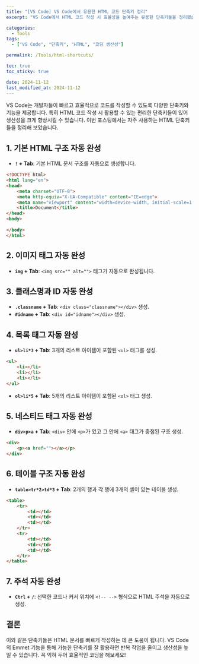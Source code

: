 ```yaml
---
title: "[VS Code] VS Code에서 유용한 HTML 코드 단축키 정리"
excerpt: "VS Code에서 HTML 코드 작성 시 효율성을 높여주는 유용한 단축키들을 정리했습니다. 빠른 코딩을 위한 다양한 단축키를 확인해 보세요."

categories:
  - Tools
tags:
  - ["VS Code", "단축키", "HTML", "코딩 생산성"]

permalink: /Tools/html-shortcuts/

toc: true
toc_sticky: true

date: 2024-11-12
last_modified_at: 2024-11-12
---
```


VS Code는 개발자들이 빠르고 효율적으로 코드를 작성할 수 있도록 다양한 단축키와 기능을 제공합니다. 특히 HTML 코드 작성 시 활용할 수 있는 편리한 단축키들이 있어 생산성을 크게 향상시킬 수 있습니다. 이번 포스팅에서는 자주 사용하는 HTML 단축키들을 정리해 보았습니다.

## 1. 기본 HTML 구조 자동 완성
- **`!` + Tab**: 기본 HTML 문서 구조를 자동으로 생성합니다.

```html
<!DOCTYPE html>
<html lang="en">
<head>
    <meta charset="UTF-8">
    <meta http-equiv="X-UA-Compatible" content="IE=edge">
    <meta name="viewport" content="width=device-width, initial-scale=1.0">
    <title>Document</title>
</head>
<body>
    
</body>
</html>
```

## 2. 이미지 태그 자동 완성
- **`img` + Tab**: `<img src="" alt="">` 태그가 자동으로 완성됩니다.

## 3. 클래스명과 ID 자동 완성
- **`.classname` + Tab**: `<div class="classname"></div>` 생성.
- **`#idname` + Tab**: `<div id="idname"></div>` 생성.

## 4. 목록 태그 자동 완성
- **`ul>li*3` + Tab**: 3개의 리스트 아이템이 포함된 `<ul>` 태그를 생성.

```html
<ul>
    <li></li>
    <li></li>
    <li></li>
</ul>
```

- **`ol>li*5` + Tab**: 5개의 리스트 아이템이 포함된 `<ol>` 태그 생성.

## 5. 네스티드 태그 자동 완성
- **`div>p>a` + Tab**: `<div>` 안에 `<p>`가 있고 그 안에 `<a>` 태그가 중첩된 구조 생성.

```html
<div>
    <p><a href=""></a></p>
</div>
```

## 6. 테이블 구조 자동 완성
- **`table>tr*2>td*3` + Tab**: 2개의 행과 각 행에 3개의 셀이 있는 테이블 생성.

```html
<table>
    <tr>
        <td></td>
        <td></td>
        <td></td>
    </tr>
    <tr>
        <td></td>
        <td></td>
        <td></td>
    </tr>
</table>
```

## 7. 주석 자동 완성
- **`Ctrl` + `/`**: 선택한 코드나 커서 위치에 `<!-- -->` 형식으로 HTML 주석을 자동으로 생성.

## 결론
이와 같은 단축키들은 HTML 문서를 빠르게 작성하는 데 큰 도움이 됩니다. VS Code의 Emmet 기능을 통해 가능한 단축키를 잘 활용하면 반복 작업을 줄이고 생산성을 높일 수 있습니다. 꼭 익혀 두어 효율적인 코딩을 해보세요!